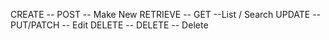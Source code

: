 CREATE -- POST -- Make New
RETRIEVE -- GET --List / Search
UPDATE -- PUT/PATCH -- Edit
DELETE -- DELETE -- Delete

